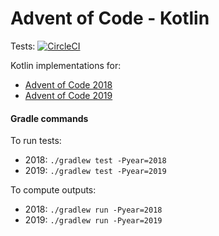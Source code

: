 # Advent of Code - Kotlin

Tests: [![CircleCI](https://circleci.com/gh/JiriBakker/advent-of-code-kotlin/tree/master.svg?style=svg)](https://circleci.com/gh/JiriBakker/advent-of-code-kotlin/tree/master)

Kotlin implementations for:
 * [Advent of Code 2018](https://adventofcode.com/2018) 
 * [Advent of Code 2019](https://adventofcode.com/2019)

#### Gradle commands
To run tests:

* 2018: `./gradlew test -Pyear=2018`
* 2019: `./gradlew test -Pyear=2019`

To compute outputs:
* 2018: `./gradlew run -Pyear=2018`
* 2019: `./gradlew run -Pyear=2019`

